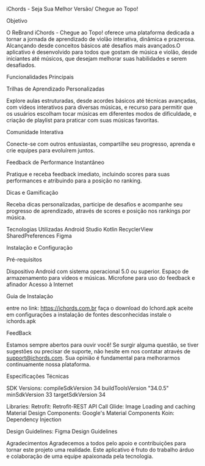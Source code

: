  iChords - Seja Sua Melhor Versão/ Chegue ao Topo!



Objetivo

O ReBrand iChords - Chegue ao Topo! oferece uma plataforma dedicada a tornar a jornada de aprendizado de violão interativa, dinâmica e prazerosa. Alcançando desde conceitos básicos até desafios mais avançados.O aplicativo é desenvolvido para todos que gostam de música e violão, desde iniciantes até músicos, que desejam melhorar suas habilidades e serem desafiados.

Funcionalidades Principais

Trilhas de Aprendizado Personalizadas

Explore aulas estruturadas, desde acordes básicos até técnicas avançadas, com vídeos interativos para diversas músicas, e recurso para permitir que os usuários escolham tocar músicas em diferentes modos de dificuldade, e criação de playlist para praticar com suas músicas favoritas.


Comunidade Interativa

Conecte-se com outros entusiastas, compartilhe seu progresso, aprenda e crie equipes para evoluírem juntos.

Feedback de Performance Instantâneo

Pratique e receba feedback imediato, incluindo scores para suas performances e atribuindo para a posição no ranking.

Dicas e Gamificação

Receba dicas personalizadas, participe de desafios e acompanhe seu progresso de aprendizado, através de scores e posição nos rankings por música.

Tecnologias Utilizadas
Android Studio
Kotlin
RecyclerView
SharedPreferences
Figma


Instalação e Configuração

Pré-requisitos

Dispositivo Android com sistema operacional 5.0 ou superior.
Espaço de armazenamento para vídeos e músicas.
Microfone para uso do feedback e afinador
Acesso à Internet

Guia de Instalação

entre no link: https://ichords.com.br
faça o download do Ichord.apk
aceite em configurações a instalação de fontes desconhecidas
instale o ichords.apk

FeedBack

Estamos sempre abertos para ouvir você! Se surgir alguma questão, se tiver sugestões ou precisar de suporte, não hesite em nos contatar através de support@ichords.com. Sua opinião é fundamental para melhorarmos continuamente nossa plataforma.

Especificações Técnicas

SDK Versions:
compileSdkVersion 34
buildToolsVersion "34.0.5"
minSdkVersion 33
targetSdkVersion 34

Libraries:
Retrofit: Retrofit-REST API Call
Glide: Image Loading and caching
Material Design Components: Google's Material Components
Koin: Dependency Injection

Design Guidelines: 
Figma Design Guidelines

Agradecimentos
Agradecemos a todos pelo apoio e contribuições para tornar este projeto uma realidade. Este aplicativo é fruto do trabalho árduo e colaboração de uma equipe apaixonada pela tecnologia.
